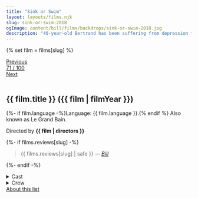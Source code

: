 ```yaml
---
title: "Sink or Swim"
layout: layouts/films.njk
slug: sink-or-swim-2018
ogImage: content/bill/films/backdrops/sink-or-swim-2018.jpg
description: "40-year-old Bertrand has been suffering from depression for the last two years and is barely able to keep his head above water. Despite the medication he gulps down all day, every day, and his wife's encouragement, he is unable to find any meaning in his life. Curiously, he will end up finding this sense of purpose at the swimming pool, by joining an all-male synchronised swimming team."
---
```


{% set film = films[slug] %}

<nav class="films">
  <div class="prev">
    <a href="../roma-2018"><i class="fa-solid fa-chevron-left fa-xs"></i> Previous</a>
  </div>
  <div>
    <a class="simple" href="../">71 / 100</a>
  </div>
  <div class="next">
    <a href="../woman-at-war-2018">Next <i class="fa-solid fa-chevron-right fa-xs"></i></a>
  </div>
</nav>

<article class="film slug-sink-or-swim-2018">
  <div class="backdrop-and-poster">
    <img class="poster" src="../films/posters/{{ slug }}.jpg" alt="">
    <img class="backdrop" src="../films/backdrops/{{ slug }}.jpg" alt="">
  </div>

  <h1>{{ film.title }} ({{ film | filmYear }})</h1>

  <p>
    {%- if film.language -%}Language: {{ film.language }}.{% endif %}
    Also known as Le Grand Bain.
  </p>

  <p class="director">
    Directed by <strong>{{ film | directors }}</strong>
  </p>

  {%- if films.reviews[slug] -%}
    <blockquote> 
      {{ films.reviews[slug] | safe }} <em>—&nbsp;<a href="/bill">Bill</a></em>
    </blockquote> 
  {%- endif -%}

  <details>
    <summary>
      Cast
    </summary>
    <ul>
      {%- for cast in film.credits.cast -%}
        <li>
          {{ cast.name }} as <em>{{ cast.character }}</em>
        </li>
      {%- endfor -%}
    </ul>
  </details>

  <details>
    <summary>
      Crew
    </summary>
    <ul>
      {%- for crew in film.credits.crew -%}
        <li>
          {{ crew.name }} &mdash; <em>{{ crew.job }}</em>
        </li>
      {%- endfor -%}
    </ul>
  </details>

</article>
<footer>
  <a href="../about">About this list</a>
</footer>
